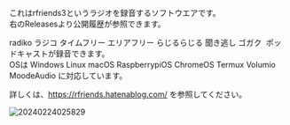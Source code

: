これはrfriends3というラジオを録音するソフトウエアです。  
右のReleasesより公開履歴が参照できます。  
  
radiko ラジコ タイムフリー エリアフリー らじるらじる 聞き逃し ゴガク  ポッドキャストが録音できます。  
OSは Windows Linux macOS RaspberrypiOS ChromeOS Termux Volumio MoodeAudio に対応しています。  
  
詳しくは、https://rfriends.hatenablog.com/ を参照してください。  

![20240224025829](https://github.com/user-attachments/assets/60253553-b51f-41ea-b1d4-7194bfb12fbf)
